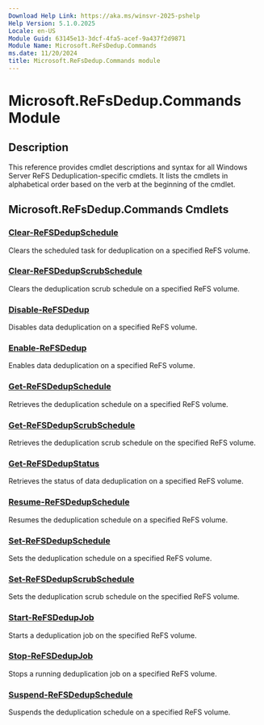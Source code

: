 ```yaml
---
Download Help Link: https://aka.ms/winsvr-2025-pshelp
Help Version: 5.1.0.2025
Locale: en-US
Module Guid: 63145e13-3dcf-4fa5-acef-9a437f2d9871
Module Name: Microsoft.ReFsDedup.Commands
ms.date: 11/20/2024
title: Microsoft.ReFsDedup.Commands module
---
```


# Microsoft.ReFsDedup.Commands Module

## Description

This reference provides cmdlet descriptions and syntax for all Windows Server ReFS
Deduplication-specific cmdlets. It lists the cmdlets in alphabetical order based on the verb at the
beginning of the cmdlet.

## Microsoft.ReFsDedup.Commands Cmdlets

### [Clear-ReFSDedupSchedule](Clear-ReFSDedupSchedule.md)

Clears the scheduled task for deduplication on a specified ReFS volume.

### [Clear-ReFSDedupScrubSchedule](Clear-ReFSDedupScrubSchedule.md)

Clears the deduplication scrub schedule on a specified ReFS volume.

### [Disable-ReFSDedup](Disable-ReFSDedup.md)

Disables data deduplication on a specified ReFS volume.

### [Enable-ReFSDedup](Enable-ReFSDedup.md)

Enables data deduplication on a specified ReFS volume.

### [Get-ReFSDedupSchedule](Get-ReFSDedupSchedule.md)

Retrieves the deduplication schedule on a specified ReFS volume.

### [Get-ReFSDedupScrubSchedule](Get-ReFSDedupScrubSchedule.md)

Retrieves the deduplication scrub schedule on the specified ReFS volume.

### [Get-ReFSDedupStatus](Get-ReFSDedupStatus.md)

Retrieves the status of data deduplication on a specified ReFS volume.

### [Resume-ReFSDedupSchedule](Resume-ReFSDedupSchedule.md)

Resumes the deduplication schedule on a specified ReFS volume.

### [Set-ReFSDedupSchedule](Set-ReFSDedupSchedule.md)

Sets the deduplication schedule on a specified ReFS volume.

### [Set-ReFSDedupScrubSchedule](Set-ReFSDedupScrubSchedule.md)

Sets the deduplication scrub schedule on the specified ReFS volume.

### [Start-ReFSDedupJob](Start-ReFSDedupJob.md)

Starts a deduplication job on the specified ReFS volume.

### [Stop-ReFSDedupJob](Stop-ReFSDedupJob.md)

Stops a running deduplication job on a specified ReFS volume.

### [Suspend-ReFSDedupSchedule](Suspend-ReFSDedupSchedule.md)

Suspends the deduplication schedule on a specified ReFS volume.

